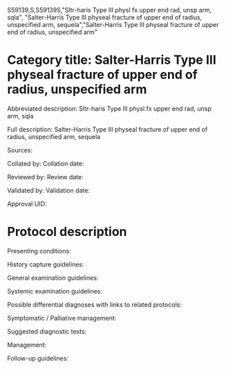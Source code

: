 S59139,S,S59139S,"Sltr-haris Type III physl fx upper end rad, unsp arm, sqla", "Salter-Harris Type III physeal fracture of upper end of radius, unspecified arm, sequela","Salter-Harris Type III physeal fracture of upper end of radius, unspecified arm"
# Category title: Salter-Harris Type III physeal fracture of upper end of radius, unspecified arm

Abbreviated description: Sltr-haris Type III physl fx upper end rad, unsp arm, sqla

Full description: Salter-Harris Type III physeal fracture of upper end of radius, unspecified arm, sequela

Sources:

Collated by:
Collation date:

Reviewed by:
Review date:

Validated by:
Validation date:

Approval UID:

# Protocol description

Presenting conditions:

History capture guidelines:

General examination guidelines:

Systemic examination guidelines:

Possible differential diagnoses with links to related protocols:

Symptomatic / Palliative management:

Suggested diagnostic tests:

Management:

Follow-up guidelines:
